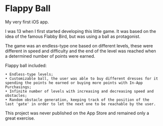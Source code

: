 # Flappy Ball
My very first iOS app. 

I was 13 when I first started developing this little game. It was based on the idea of the famous Flabby Bird, but was using a ball as protagonist. 

The game was an endless-type one based on different levels, these were different in speed and difficulty and the end of the level was reached when a determined number of points were earned. 

Flappy ball included: 

    • Endless-type levels;
    • Customizable ball, the user was able to buy different dresses for it spending the points he earned or buying more points with In-App Purchasings;
    • Infinite number of levels with increasing and decreasing speed and obstacles;
    • Random obstacle generation, keeping track of the position of the last 'gate' in order to let the next one to be reachable by the user. 


This project was never published on the App Store and remained only a great exercise.
